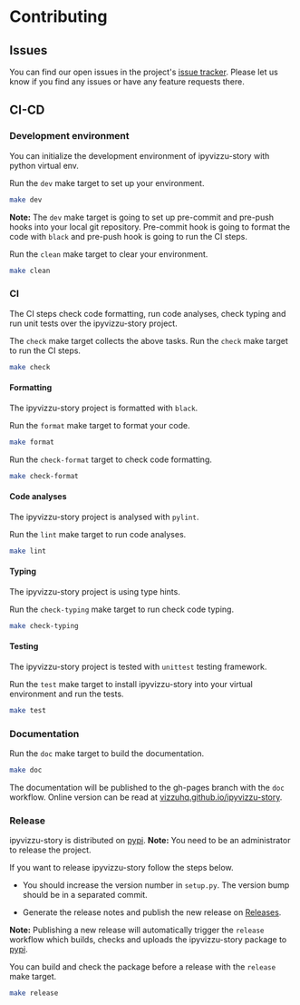 # Contributing

## Issues

You can find our open issues in the project's [issue tracker](https://github.com/vizzuhq/ipyvizzu-story/issues/). Please let us know if you find any issues or have any feature requests there.

## CI-CD

### Development environment

You can initialize the development environment of ipyvizzu-story with python virtual env.

Run the `dev` make target to set up your environment.

```sh
make dev
```

**Note:** The `dev` make target is going to set up pre-commit and pre-push hooks into your local git repository. Pre-commit hook is going to format the code with `black` and pre-push hook is going to run the CI steps.

Run the `clean` make target to clear your environment.

```sh
make clean
```

### CI

The CI steps check code formatting, run code analyses, check typing and run unit tests over the ipyvizzu-story project.

The `check` make target collects the above tasks. Run the `check` make target to run the CI steps.

```sh
make check
```

#### Formatting

The ipyvizzu-story project is formatted with `black`.

Run the `format` make target to format your code.

```sh
make format
```

Run the `check-format` target to check code formatting.

```sh
make check-format
```

#### Code analyses

The ipyvizzu-story project is analysed with `pylint`.

Run the `lint` make target to run code analyses.

```sh
make lint
```

#### Typing

The ipyvizzu-story project is using type hints.

Run the `check-typing` make target to run check code typing.

```sh
make check-typing
```

#### Testing

The ipyvizzu-story project is tested with `unittest` testing framework.

Run the `test` make target to install ipyvizzu-story into your virtual environment and run the tests.

```sh
make test
```

### Documentation

Run the `doc` make target to build the documentation.

```sh
make doc
```

The documentation will be published to the gh-pages branch with the `doc` workflow.
Online version can be read at [vizzuhq.github.io/ipyvizzu-story](https://vizzuhq.github.io/ipyvizzu-story).

### Release

ipyvizzu-story is distributed on [pypi](https://pypi.org/project/ipyvizzu-story). **Note:** You need to be an administrator to release the project.

If you want to release ipyvizzu-story follow the steps below.

- You should increase the version number in `setup.py`. The version bump should be in a separated commit.

- Generate the release notes and publish the new release on [Releases](https://github.com/vizzuhq/ipyvizzu-story/releases).

 **Note:** Publishing a new release will automatically trigger the `release` workflow which builds, checks and uploads the ipyvizzu-story package to [pypi](https://pypi.org/project/ipyvizzu-story).

You can build and check the package before a release with the `release` make target.

```sh
make release
```
